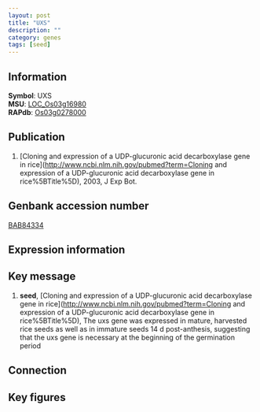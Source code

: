 ```yaml
---
layout: post
title: "UXS"
description: ""
category: genes
tags: [seed]
---
```


## Information
__Symbol__: UXS  
__MSU__: [LOC_Os03g16980](http://rice.plantbiology.msu.edu/cgi-bin/ORF_infopage.cgi?orf=LOC_Os03g16980)  
__RAPdb__: [Os03g0278000](http://rapdb.dna.affrc.go.jp/viewer/gbrowse_details/irgsp1?name=Os03g0278000)  

## Publication
1. [Cloning and expression of a UDP-glucuronic acid decarboxylase gene in rice](http://www.ncbi.nlm.nih.gov/pubmed?term=Cloning and expression of a UDP-glucuronic acid decarboxylase gene in rice%5BTitle%5D), 2003, J Exp Bot.

## Genbank accession number
[BAB84334](http://www.ncbi.nlm.nih.gov/nuccore/BAB84334)  

## Expression information

## Key message
1. __seed__, [Cloning and expression of a UDP-glucuronic acid decarboxylase gene in rice](http://www.ncbi.nlm.nih.gov/pubmed?term=Cloning and expression of a UDP-glucuronic acid decarboxylase gene in rice%5BTitle%5D),  The uxs gene was expressed in mature, harvested rice seeds as well as in immature seeds 14 d post-anthesis, suggesting that the uxs gene is necessary at the beginning of the germination period

## Connection

## Key figures


